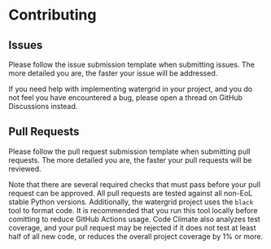 # Contributing
## Issues
Please follow the issue submission template when submitting issues. The more detailed you are,
the faster your issue will be addressed.

If you need help with implementing watergrid in your project, and you do not feel you have encountered
a bug, please open a thread on GitHub Discussions instead.

## Pull Requests
Please follow the pull request submission template when submitting pull requests. The more detailed
you are, the faster your pull requests will be reviewed.

Note that there are several required checks that must pass before your pull request can be approved.
All pull requests are tested against all non-EoL stable Python versions. Additionally, the watergrid
project uses the `black` tool to format code. It is recommended that you run this tool locally before
comitting to reduce GitHub Actions usage. Code Climate also analyzes test coverage, and your pull
request may be rejected if it does not test at least half of all new code, or reduces the overall project
coverage by 1% or more.